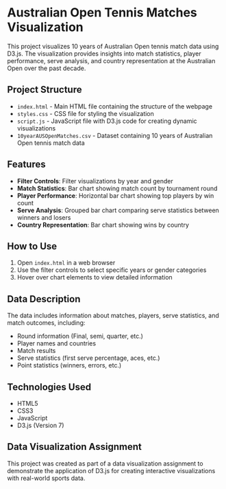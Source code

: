 # Australian Open Tennis Matches Visualization

This project visualizes 10 years of Australian Open tennis match data using D3.js. The visualization provides insights into match statistics, player performance, serve analysis, and country representation at the Australian Open over the past decade.

## Project Structure

- `index.html` - Main HTML file containing the structure of the webpage
- `styles.css` - CSS file for styling the visualization
- `script.js` - JavaScript file with D3.js code for creating dynamic visualizations
- `10yearAUSOpenMatches.csv` - Dataset containing 10 years of Australian Open tennis match data

## Features

- **Filter Controls**: Filter visualizations by year and gender
- **Match Statistics**: Bar chart showing match count by tournament round
- **Player Performance**: Horizontal bar chart showing top players by win count
- **Serve Analysis**: Grouped bar chart comparing serve statistics between winners and losers
- **Country Representation**: Bar chart showing wins by country

## How to Use

1. Open `index.html` in a web browser
2. Use the filter controls to select specific years or gender categories
3. Hover over chart elements to view detailed information

## Data Description

The data includes information about matches, players, serve statistics, and match outcomes, including:

- Round information (Final, semi, quarter, etc.)
- Player names and countries
- Match results
- Serve statistics (first serve percentage, aces, etc.)
- Point statistics (winners, errors, etc.)

## Technologies Used

- HTML5
- CSS3
- JavaScript
- D3.js (Version 7)

## Data Visualization Assignment

This project was created as part of a data visualization assignment to demonstrate the application of D3.js for creating interactive visualizations with real-world sports data.
